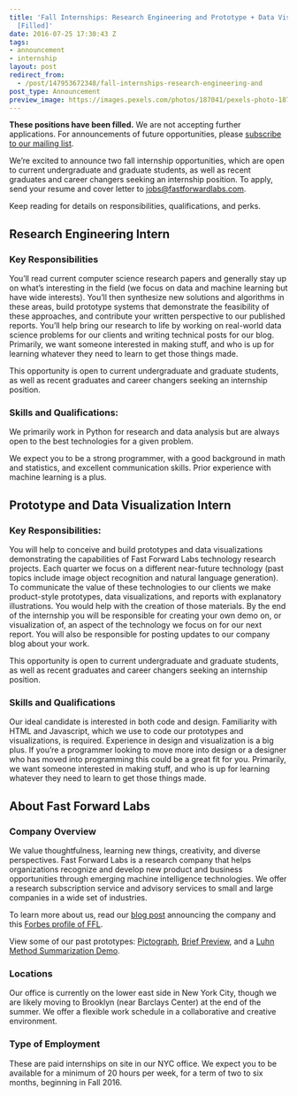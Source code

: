 ```yaml
---
title: 'Fall Internships: Research Engineering and Prototype + Data Visualization
  [Filled]'
date: 2016-07-25 17:30:43 Z
tags:
- announcement
- internship
layout: post
redirect_from:
  - /post/147953672348/fall-internships-research-engineering-and
post_type: Announcement
preview_image: https://images.pexels.com/photos/187041/pexels-photo-187041.jpeg?w=1260&h=750&auto=compress&cs=tinysrgb
---
```


**These positions have been filled.** We are not accepting further applications. For announcements of future opportunities, please <a href="http://www.fastforwardlabs.com/#contact">subscribe to our mailing list</a>.

<p>We’re excited to announce two fall internship opportunities, which are open to current undergraduate and graduate students, as well as recent graduates and career changers seeking an internship position. To apply, send your resume and cover letter to <a href="mailto:jobs@fastforwardlabs.com">jobs@fastforwardlabs.com</a>.</p><p>Keep reading for details on responsibilities, qualifications, and perks.</p>

## Research Engineering Intern

### Key Responsibilities

<p>You’ll read current computer science research papers and generally stay up on what’s interesting in the field (we focus on data and machine learning but have wide interests). You’ll then synthesize new solutions and algorithms in these areas, build prototype systems that demonstrate the feasibility of these approaches, and contribute your written perspective to our published reports. You’ll help bring our research to life by working on real-world data science problems for our clients and writing technical posts for our blog. Primarily, we want someone interested in making stuff, and who is up for learning whatever they need to learn to get those things made.<br/></p><p>This opportunity is open to current undergraduate and graduate students, as well as recent graduates and career changers seeking an internship position.<br/></p>

### Skills and Qualifications:

<p>We primarily work in Python for research and data analysis but are always open to the best technologies for a given problem.</p><p>We expect you to be a strong programmer, with a good background in math and statistics, and excellent communication skills. Prior experience with machine learning is a plus.</p>

## Prototype and Data Visualization Intern

### Key Responsibilities:

<p>You will help to conceive and build prototypes and data visualizations demonstrating the capabilities of Fast Forward Labs technology research projects. Each quarter we focus on a different near-future technology (past topics include image object recognition and natural language generation). To communicate the value of these technologies to our clients we make product-style prototypes, data visualizations, and reports with explanatory illustrations. You would help with the creation of those materials. By the end of the internship you will be responsible for creating your own demo on, or visualization of, an aspect of the technology we focus on for our next report. You will also be responsible for posting updates to our company blog about your work.</p><p>This opportunity is open to current undergraduate and graduate students, as well as recent graduates and career changers seeking an internship position.<br/></p>

### Skills and Qualifications

<p>Our ideal candidate is interested in both code and design. Familiarity with HTML and Javascript, which we use to code our prototypes and visualizations, is required. Experience in design and visualization is a big plus. If you’re a programmer looking to move more into design or a designer who has moved into programming this could be a great fit for you. Primarily, we want someone interested in making stuff, and who is up for learning whatever they need to learn to get those things made.</p>

## About Fast Forward Labs

### Company Overview

<p>We value thoughtfulness, learning new things, creativity, and diverse perspectives. Fast Forward Labs is a research company that helps organizations recognize and develop new product and business opportunities through emerging machine intelligence technologies. We offer a research subscription service and advisory services to small and large companies in a wide set of industries.<br/></p><p>To learn more about us, read our <a href="http://blog.fastforwardlabs.com/2014/07/21/hello-fast-forward-labs.html">blog post</a> announcing the company and this <a href="http://www.forbes.com/sites/danwoods/2014/09/09/fast-forward-labs-wants-to-be-your-nathan-myrhvold/">Forbes profile of FFL</a>.</p><p>View some of our past prototypes: <a href="http://www.pictograph.us/#/">Pictograph</a>, <a href="http://www.fastforwardlabs.com/brief/">Brief Preview</a>, and a <a href="http://www.fastforwardlabs.com/luhn/">Luhn Method Summarization Demo</a>.</p>

### Locations

<p>Our office is currently on the lower east side in New York City, though we are likely moving to Brooklyn (near Barclays Center) at the end of the summer. We offer a flexible work schedule in a collaborative and creative environment.</p>

### Type of Employment

<p>These are paid internships on site in our NYC office. We expect you to be available for a minimum of 20 hours per week, for a term of two to six months, beginning in Fall 2016.<br/></p>
